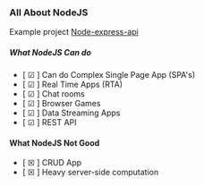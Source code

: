 ### All About NodeJS

Example project [Node-express-api](https://github.com/vindecodex/node-express-api)

##### What NodeJS Can do

- [ &#x2611; ] Can do Complex Single Page App (SPA's)
- [ &#x2611; ] Real Time Apps (RTA)
- [ &#x2611; ] Chat rooms
- [ &#x2611; ] Browser Games
- [ &#x2611; ] Data Streaming Apps
- [ &#x2611; ] REST API

#### What NodeJS Not Good
- [ &#x2612; ] CRUD App
- [ &#x2612; ] Heavy server-side computation
